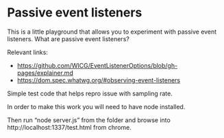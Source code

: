 # Passive event listeners

This is a little playground that allows you to experiment with passive event listeners. What are
passive event listeners?

Relevant links:

 - https://github.com/WICG/EventListenerOptions/blob/gh-pages/explainer.md
 - https://dom.spec.whatwg.org/#observing-event-listeners


Simple test code that helps repro issue with sampling rate.


In order to make this work you will need to have node installed.

Then run “node server.js” from the folder and browse into http://localhost:1337/test.html from chrome.
